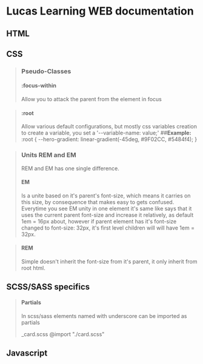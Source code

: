 #   Lucas Learning WEB documentation

##  HTML

##  CSS
>### Pseudo-Classes
>#### :focus-within  
> Allow you to attack the parent from the element in focus 

>#### :root  
> Allow  various default configurations, but mostly css variables creation
> to create a variable, you set a '--variable-name: value;'
> ##**Example:**
    :root {
        --hero-gradient: linear-gradient(-45deg, #9F02CC, #5484f4);
    }

>### Units REM and EM
> REM and EM has one single difference. 
> #### EM
>  Is a unite based on it's parent's font-size, which means it carries on this size, by consequence that makes easy to gets confused.
> Everytime you see EM unity in one element it's same like says that it uses the current parent font-size and increase it relatively, as default 1em = 16px about, however if parent element has it's font-size changed to font-size: 32px, it's first level children will will have 1em = 32px.

> #### REM
> Simple doesn't inherit the font-size from it's parent, it only inherit from root html.

## SCSS/SASS specifics
>#### Partials
> In scss/sass elements named with underscore can be imported as partials
> 
> _card.scss
> @import "./card.scss"

##  Javascript